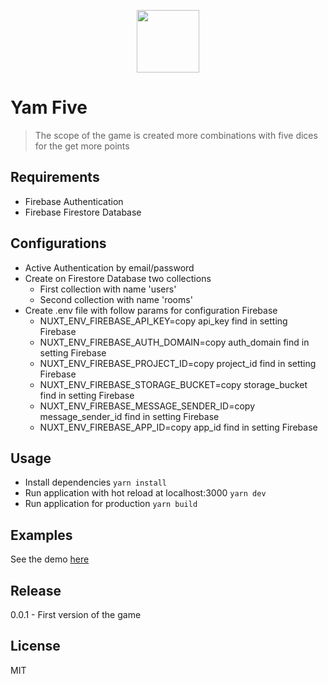 <p align="center">
  <img width="100" height="100" src="https://yamfive-app.herokuapp.com/icon.png" />
</p>

# Yam Five

> The scope of the game is created more combinations with five dices for the get more points

## Requirements

- Firebase Authentication
- Firebase Firestore Database

## Configurations

- Active Authentication by email/password
- Create on Firestore Database two collections
  - First collection with name 'users'
  - Second collection with name 'rooms'
- Create .env file with follow params for configuration Firebase
  - NUXT_ENV_FIREBASE_API_KEY=copy api_key find in setting Firebase
  - NUXT_ENV_FIREBASE_AUTH_DOMAIN=copy auth_domain find in setting Firebase
  - NUXT_ENV_FIREBASE_PROJECT_ID=copy project_id find in setting Firebase
  - NUXT_ENV_FIREBASE_STORAGE_BUCKET=copy storage_bucket find in setting Firebase
  - NUXT_ENV_FIREBASE_MESSAGE_SENDER_ID=copy message_sender_id find in setting Firebase
  - NUXT_ENV_FIREBASE_APP_ID=copy app_id find in setting Firebase

## Usage

- Install dependencies ```yarn install```
- Run application with hot reload at localhost:3000 ```yarn dev```
- Run application for production ```yarn build```

## Examples

See the demo [here](https://yamfive-app.herokuapp.com/)

## Release

0.0.1 - First version of the game

## License

MIT
